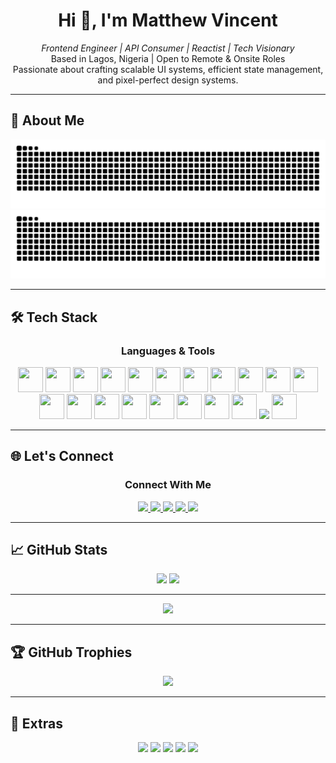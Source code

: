 <h1 align="center">Hi 👋, I'm Matthew Vincent</h1>
<p align="center">
  <em>Frontend Engineer | API Consumer | Reactist | Tech Visionary</em><br>
  Based in Lagos, Nigeria | Open to Remote & Onsite Roles<br>
  Passionate about crafting scalable UI systems, efficient state management, and pixel-perfect design systems.
</p>

---

## 🧠 About Me

<div align="center">

<!-- Snake Grid Contribution -->
<!-- Ensure GitHub Action is properly configured -->
<img src="https://raw.githubusercontent.com/mathetis041/mathetis041/output/github-contribution-grid-snake.svg#gh-light-mode-only" alt="GitHub Snake Light" />
<img src="https://raw.githubusercontent.com/mathetis041/mathetis041/output/github-contribution-grid-snake-dark.svg#gh-dark-mode-only" alt="GitHub Snake Dark" />

</div>

---

## 🛠️ Tech Stack

<h3 align="center">Languages & Tools</h3>
<p align="center">
  <img src="https://raw.githubusercontent.com/marwin1991/profile-technology-icons/refs/heads/main/icons/rest.png" width="40" height="40" />
<img src="https://raw.githubusercontent.com/marwin1991/profile-technology-icons/refs/heads/main/icons/git.png" width="40" height="40" />
<img src="https://raw.githubusercontent.com/marwin1991/profile-technology-icons/refs/heads/main/icons/github.png" width="40" height="40" />
<img src="https://raw.githubusercontent.com/marwin1991/profile-technology-icons/refs/heads/main/icons/visual_studio_code.png" width="40" height="40" />
<img src="https://raw.githubusercontent.com/marwin1991/profile-technology-icons/refs/heads/main/icons/postman.png" width="40" height="40" />
<img src="https://raw.githubusercontent.com/marwin1991/profile-technology-icons/refs/heads/main/icons/html.png" width="40" height="40" />
<img src="https://raw.githubusercontent.com/marwin1991/profile-technology-icons/refs/heads/main/icons/css.png" width="40" height="40" />
<img src="https://raw.githubusercontent.com/marwin1991/profile-technology-icons/refs/heads/main/icons/bootstrap.png" width="40" height="40" />
<img src="https://raw.githubusercontent.com/marwin1991/profile-technology-icons/refs/heads/main/icons/tailwind_css.png" width="40" height="40" />
<img src="https://raw.githubusercontent.com/marwin1991/profile-technology-icons/refs/heads/main/icons/firebase.png" width="40" height="40" />
<img src="https://raw.githubusercontent.com/marwin1991/profile-technology-icons/refs/heads/main/icons/auth0.png" width="40" height="40" />
<img src="https://raw.githubusercontent.com/marwin1991/profile-technology-icons/refs/heads/main/icons/figma.png" width="40" height="40" />
<img src="https://raw.githubusercontent.com/marwin1991/profile-technology-icons/refs/heads/main/icons/javascript.png" width="40" height="40" />
<img src="https://raw.githubusercontent.com/marwin1991/profile-technology-icons/refs/heads/main/icons/react.png" width="40" height="40" />
<img src="https://raw.githubusercontent.com/marwin1991/profile-technology-icons/refs/heads/main/icons/typescript.png" width="40" height="40" />
<img src="https://raw.githubusercontent.com/marwin1991/profile-technology-icons/refs/heads/main/icons/npm.png" width="40" height="40" />
<img src="https://raw.githubusercontent.com/marwin1991/profile-technology-icons/refs/heads/main/icons/node_js.png" width="40" height="40" />
<img src="https://raw.githubusercontent.com/marwin1991/profile-technology-icons/refs/heads/main/icons/jest.png" width="40" height="40" />
<img src="https://raw.githubusercontent.com/marwin1991/profile-technology-icons/refs/heads/main/icons/webpack.png" width="40" height="40" />
<img src="https://raw.githubusercontent.com/marwin1991/profile-technology-icons/refs/heads/main/icons/next_js.png" width="40" />
<img src="https://raw.githubusercontent.com/marwin1991/profile-technology-icons/refs/heads/main/icons/vite.png" width="40" height="40" />

</p>

---

## 🌐 Let's Connect

<h3 align="center">Connect With Me</h3>
<p align="center">
  <a href="https://www.linkedin.com/in/matthew-vincent-frontend-developer" target="_blank">
    <img src="https://img.shields.io/badge/-LinkedIn-0077B5?style=for-the-badge&logo=linkedin&logoColor=white" />
  </a>
  <a href="https://wa.me/2349030710941?text=Hi%20Matthew%2C%20I%20saw%20your%20GitHub%20profile." target="_blank">
    <img src="https://img.shields.io/badge/-WhatsApp-25D366?style=for-the-badge&logo=whatsapp&logoColor=white" />
  </a>
  <a href="mailto:matthewonuoha41@gmail.com" target="_blank">
    <img src="https://img.shields.io/badge/-Email-D14836?style=for-the-badge&logo=gmail&logoColor=white" />
  </a>
  <a href="https://your-portfolio-link.com" target="_blank">
    <img src="https://img.shields.io/badge/-Portfolio-000000?style=for-the-badge&logo=firefox&logoColor=white" />
  </a>
  <a href="https://your-resume-link.com" target="_blank">
    <img src="https://img.shields.io/badge/-Resume-FFA500?style=for-the-badge&logo=readme&logoColor=white" />
  </a>
</p>

---

## 📈 GitHub Stats

<div align="center">
  <img width="49%" src="https://github-readme-stats.vercel.app/api?username=mathetis041&show_icons=true&theme=tokyonight&hide_border=true&include_all_commits=true&count_private=true" />
  <img width="49%" src="https://github-readme-streak-stats.herokuapp.com/?user=mathetis041&theme=tokyonight&hide_border=true" />
</div>

---

<div align="center">
  <img src="https://github-readme-stats.vercel.app/api/top-langs/?username=mathetis041&layout=compact&theme=tokyonight&hide_border=true" />
</div>

---

## 🏆 GitHub Trophies

<p align="center">
  <img src="https://github-profile-trophy.vercel.app/?username=mathetis041&theme=algolia&no-frame=true&margin-w=15&row=1&column=6&title=Commits,PullRequest,Repositories,Followers,Joined,Achievements" />
</p>

---

## 🔰 Extras

<p align="center">
  <img src="https://img.shields.io/badge/Experience-3%2B%20Years-22c55e?style=for-the-badge&logo=codeforces&logoColor=white" />
  <img src="https://img.shields.io/badge/Joined-2022-blueviolet?style=for-the-badge&logo=github&logoColor=white" />
  <img src="https://img.shields.io/badge/Open%20Source-Lover-4B8BBE?style=for-the-badge&logo=github&logoColor=white" />
  <img src="https://img.shields.io/badge/Remote%20Ready-00C853?style=for-the-badge&logo=zoom&logoColor=white" />
  <img src="https://img.shields.io/badge/Loves%20Collaboration-FF4081?style=for-the-badge&logo=gitbook&logoColor=white" />
</p>

